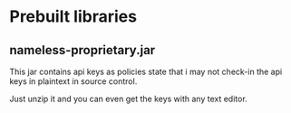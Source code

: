 Prebuilt libraries
=======


nameless-proprietary.jar
-------
This jar contains api keys as policies state that i may not check-in the api keys in plaintext in source control.

Just unzip it and you can even get the keys with any text editor.
